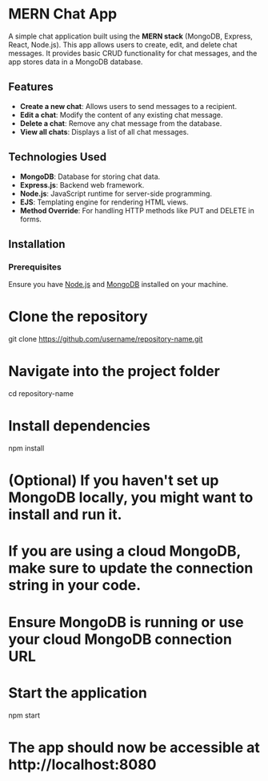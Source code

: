 # MERN Chat App

A simple chat application built using the **MERN stack** (MongoDB, Express, React, Node.js). This app allows users to create, edit, and delete chat messages. It provides basic CRUD functionality for chat messages, and the app stores data in a MongoDB database.

## Features

- **Create a new chat**: Allows users to send messages to a recipient.
- **Edit a chat**: Modify the content of any existing chat message.
- **Delete a chat**: Remove any chat message from the database.
- **View all chats**: Displays a list of all chat messages.

## Technologies Used

- **MongoDB**: Database for storing chat data.
- **Express.js**: Backend web framework.
- **Node.js**: JavaScript runtime for server-side programming.
- **EJS**: Templating engine for rendering HTML views.
- **Method Override**: For handling HTTP methods like PUT and DELETE in forms.

## Installation

### Prerequisites

Ensure you have [Node.js](https://nodejs.org/) and [MongoDB](https://www.mongodb.com/try/download/community) installed on your machine.

# Clone the repository
git clone https://github.com/username/repository-name.git

# Navigate into the project folder
cd repository-name

# Install dependencies
npm install

# (Optional) If you haven't set up MongoDB locally, you might want to install and run it.
# If you are using a cloud MongoDB, make sure to update the connection string in your code.
# Ensure MongoDB is running or use your cloud MongoDB connection URL

# Start the application
npm start

# The app should now be accessible at http://localhost:8080



